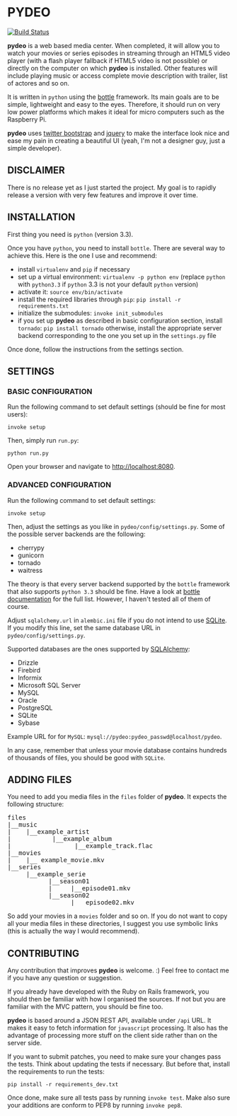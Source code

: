 # PYDEO

[![Build Status](https://travis-ci.org/Rolinh/pydeo.png?branch=master)](https://travis-ci.org/Rolinh/pydeo)

**pydeo** is a web based media center. When completed, it will allow you to
watch your movies or series episodes in streaming through an HTML5 video player
(with a flash player fallback if HTML5 video is not possible) or directly on the
computer on which **pydeo** is installed. Other features will include playing
music or access complete movie description with trailer, list of actores and so
on.

It is written in `python` using the [bottle](http://bottlepy.org/docs/stable/)
framework. Its main goals are to be simple, lightweight and easy to the eyes.
Therefore, it should run on very low power platforms which makes it ideal for
micro computers such as the Raspberry Pi.

**pydeo** uses [twitter bootstrap](http://getbootstrap.com/) and
[jquery](http://jquery.com/) to make the interface look nice and ease my pain in
creating a beautiful UI (yeah, I'm not a designer guy, just a simple developer).

## DISCLAIMER

There is no release yet as I just started the project. My goal is to rapidly
release a version with very few features and improve it over time.

## INSTALLATION

First thing you need is `python` (version 3.3).

Once you have `python`, you need to install `bottle`. There are several way to
achieve this. Here is the one I use and recommend:

* install `virtualenv` and `pip` if necessary
* set up a virtual environment: `virtualenv -p python env` (replace `python`
  with `python3.3` if `python` 3.3 is not your default `python` version)
* activate it: `source env/bin/activate`
* install the required libraries through `pip`:
  `pip install -r requirements.txt`
* initialize the submodules: `invoke init_submodules`
* if you set up **pydeo** as described in basic configuration section, install
  `tornado`:
  `pip install tornado`
  otherwise, install the appropriate server backend corresponding to the one you
  set up in the `settings.py` file

Once done, follow the instructions from the settings section.

## SETTINGS

### BASIC CONFIGURATION

Run the following command to set default settings (should be fine for most
users):

    invoke setup

Then, simply run `run.py`:

    python run.py

Open your browser and navigate to <http://localhost:8080>.

### ADVANCED CONFIGURATION

Run the following command to set default settings:

    invoke setup

Then, adjust the settings as you like in `pydeo/config/settings.py`.
Some of the possible server backends are the following:

* cherrypy
* gunicorn
* tornado
* waitress

The theory is that every server backend supported by the `bottle` framework that
also supports `python 3.3` should be fine. Have a look at
[bottle documentation](http://bottlepy.org/docs/stable/deployment.html#switching-the-server-backend)
for the full list. However, I haven't tested all of them of course.

Adjust `sqlalchemy.url` in `alembic.ini` file if you do not intend to use
[SQLite](http://www.sqlite.org/). If you modify this line, set the same database
URL in `pydeo/config/settings.py`.

Supported databases are the ones supported by
[SQLAlchemy](http://www.sqlalchemy.org/):

* Drizzle
* Firebird
* Informix
* Microsoft SQL Server
* MySQL
* Oracle
* PostgreSQL
* SQLite
* Sybase

Example URL for for `MySQL`: `mysql://pydeo:pydeo_passwd@localhost/pydeo`.

In any case, remember that unless your movie database contains hundreds of
thousands of files, you should be good with `SQLite`.

## ADDING FILES

You need to add you media files in the `files` folder of **pydeo**. It expects
the following structure:
<pre>
files
|__music
|    |__example_artist
|           |__example_album
|                 |__example_track.flac
|__movies
|    |__ example_movie.mkv
|__series
     |__example_serie
           |__season01
           |     |__episode01.mkv
           |__season02
                 |__ episode02.mkv
</pre>

So add your movies in a `movies` folder and so on. If you do not want to copy
all your media files in these directories, I suggest you use symbolic links
(this is actually the way I would recommend).

## CONTRIBUTING

Any contribution that improves **pydeo** is welcome. :)
Feel free to contact me if you have any question or suggestion.

If you already have developed with the Ruby on Rails framework, you should then
be familiar with how I organised the sources. If not but you are familiar with
the MVC pattern, you should be fine too.

**pydeo** is based around a JSON REST API, available under `/api` URL. It makes
it easy to fetch information for `javascript` processing. It also has the
advantage of processing more stuff on the client side rather than on the server
side.

If you want to submit patches, you need to make sure your changes pass the
tests. Think about updating the tests if necessary. But before that, install the
requirements to run the tests:

    pip install -r requirements_dev.txt

Once done, make sure all tests pass by running `invoke test`.
Make also sure your additions are conform to PEP8 by running `invoke pep8`.
